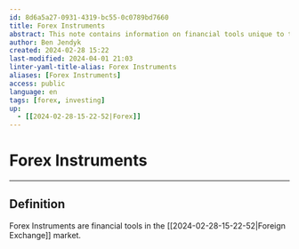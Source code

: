 ```yaml
---
id: 8d6a5a27-0931-4319-bc55-0c0789bd7660
title: Forex Instruments
abstract: This note contains information on financial tools unique to the foreign exchange market 
author: Ben Jendyk
created: 2024-02-28 15:22
last-modified: 2024-04-01 21:03
linter-yaml-title-alias: Forex Instruments
aliases: [Forex Instruments]
access: public
language: en
tags: [forex, investing] 
up:
  - [[2024-02-28-15-22-52|Forex]]
---
```


# Forex Instruments

---

## Definition

Forex Instruments are financial tools in the [[2024-02-28-15-22-52|Foreign Exchange]] market.
